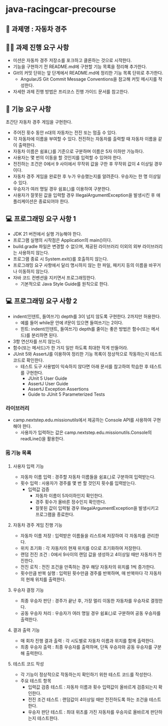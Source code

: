 # java-racingcar-precourse

## 📝 과제명 : 자동차 경주

## ✍🏻 과제 진행 요구 사항
- 미션은 자동차 경주 저장소를 포크하고 클론하는 것으로 시작한다.
- 기능을 구현하기 전 README.md에 구현할 기능 목록을 정리해 추가한다.
- Git의 커밋 단위는 앞 단계에서 README.md에 정리한 기능 목록 단위로 추가한다.
    - AngularJS Git Commit Message Conventions을 참고해 커밋 메시지를 작성한다.
- 자세한 과제 진행 방법은 프리코스 진행 가이드 문서를 참고한다.

## 🚀 기능 요구 사항
초간단 자동차 경주 게임을 구현한다.

- 주어진 횟수 동안 n대의 자동차는 전진 또는 멈출 수 있다.
- 각 자동차에 이름을 부여할 수 있다. 전진하는 자동차를 출력할 때 자동차 이름을 같이 출력한다.
- 자동차 이름은 쉼표(,)를 기준으로 구분하며 이름은 5자 이하만 가능하다.
- 사용자는 몇 번의 이동을 할 것인지를 입력할 수 있어야 한다.
- 전진하는 조건은 0에서 9 사이에서 무작위 값을 구한 후 무작위 값이 4 이상일 경우이다.
- 자동차 경주 게임을 완료한 후 누가 우승했는지를 알려준다. 우승자는 한 명 이상일 수 있다.
- 우승자가 여러 명일 경우 쉼표(,)를 이용하여 구분한다.
- 사용자가 잘못된 값을 입력할 경우 IllegalArgumentException을 발생시킨 후 애플리케이션은 종료되어야 한다.

## 💻 프로그래밍 요구 사항 1
- JDK 21 버전에서 실행 가능해야 한다.
- 프로그램 실행의 시작점은 Application의 main()이다.
- build.gradle 파일은 변경할 수 없으며, 제공된 라이브러리 이외의 외부 라이브러리는 사용하지 않는다.
- 프로그램 종료 시 System.exit()를 호출하지 않는다.
- 프로그래밍 요구 사항에서 달리 명시하지 않는 한 파일, 패키지 등의 이름을 바꾸거나 이동하지 않는다.
- 자바 코드 컨벤션을 지키면서 프로그래밍한다.
    - 기본적으로 Java Style Guide를 원칙으로 한다.

## 💻 프로그래밍 요구 사항 2
- indent(인덴트, 들여쓰기) depth를 3이 넘지 않도록 구현한다. 2까지만 허용한다.
  - 예를 들어 while문 안에 if문이 있으면 들여쓰기는 2이다.
  - 힌트: indent(인덴트, 들여쓰기) depth를 줄이는 좋은 방법은 함수(또는 메서드)를 분리하면 된다.
- 3항 연산자를 쓰지 않는다.
- 함수(또는 메서드)가 한 가지 일만 하도록 최대한 작게 만들어라.
- JUnit 5와 AssertJ를 이용하여 정리한 기능 목록이 정상적으로 작동하는지 테스트 코드로 확인한다.
  - 테스트 도구 사용법이 익숙하지 않다면 아래 문서를 참고하여 학습한 후 테스트를 구현한다.
    - JUnit 5 User Guide
    - AssertJ User Guide
    - AssertJ Exception Assertions
    - Guide to JUnit 5 Parameterized Tests

### 라이브러리
- camp.nextstep.edu.missionutils에서 제공하는 Console API를 사용하여 구현해야 한다.
    - 사용자가 입력하는 값은 camp.nextstep.edu.missionutils.Console의 readLine()을 활용한다.

### 🗒️ 기능 목록
1. 사용자 입력 기능
   - 자동차 이름 입력 : 경주할 자동차 이름들을 쉼표(,)로 구분하여 입력받는다.
   - 횟수 입력 : 사용자가 경주를 몇 번 할 것인지 횟수를 입력받는다.
      - 입력값 검증
        - 자동차 이름이 5자이하인지 확인한다.
        - 경주 횟수가 올바른 정수인지 확인한다.
        - 잘못된 값이 입력될 경우 IllegalArgumentException을 발생시키고 프로그램을 종료한다.
     
2. 자동차 경주 게임 진행 기능
   - 자동차 이름 저장 : 입력받은 이름들을 리스트에 저장하여 각 자동차를 관리한다.
   - 위치 초기화 : 각 자동차의 현재 위치를 0으로 초기화하여 저장한다.
   - 랜덤 전진 조건 : 0에서 9사이의 랜덤 값을 생성하고 4이상일 때만 자동차가 전진한다.
   - 전진 로직 : 전진 조건을 만족하는 경우 해당 자동차의 위치를 1씩 증가한다.
   - 횟수만큼 반복 실행 : 입력된 횟수만큼 경주를 반복하며, 매 반복마다 각 자동차의 현재 위치를 출력한다.

3. 우승자 결정 기능
   - 최종 우승자 판단 : 경주가 끝난 후, 가장 멀리 이동한 자동차를 우승자로 결정한다.
   - 공동 우승자 처리 : 우승자가 여러 명일 경우 쉼표(,)로 구분하여 공동 우승자를 출력한다.

4. 결과 출력 기능
   - 매 회차 진행 결과 출력 : 각 시도별로 자동차 이름과 위치를 함께 출력한다.
   - 최종 우승자 출력 : 최종 우승자를 출력하며, 단독 우승자와 공동 우승자를 구분해 출력한다.

5. 테스트 코드 작성
   - 각 기능이 정상적으로 작동하는지 확인하기 위한 테스트 코드를 작성한다.
   - 주요 테스트 항목
     - 입력값 검증 테스트 : 자동차 이름과 횟수 입력값이 올바르게 검증되는지 확인한다.
     - 전진 조건 테스트 : 랜덤값이 4이상일 때만 전진하도록 하는 조건을 테스트한다.
     - 우승자 판단 테스트 : 최대 위츠를 가진 자동차를 우승자로 올바르게 판단하는지 테스트한다.